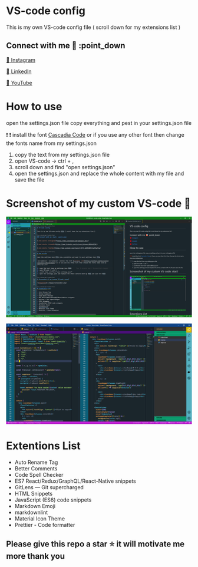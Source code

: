 # VS-code config

This is my own VS-code config file ( scroll down for my extensions list )

## Connect with me :dart: :point_down

[:red_circle: Instagram](https://www.instagram.com/iamsuraj_dev/)

[:red_circle: LinkedIn](https://www.linkedin.com/in/suraj-biswas-824bb4176/)

[:red_circle: YouTube](https://www.youtube.com/channel/UClS_wbN0kW0KtVop9EgZLAg)

# How to use

open the settings.json file copy everything and pest in your settings.json file

:exclamation: :exclamation: install the font [Cascadia Code](https://github.com/microsoft/cascadia-code/releases) or if you use any other font then change the fonts name from my settings.json

1. copy the text from my settings.json file
2. open VS-code -> ctrl + ,
3. scroll down and find "open settings.json"
4. open the settings.json and replace the whole content with my file and save the file

# Screenshot of my custom VS-code 🌟

![imagename](./images/green-demon.png)

![imagename](./images/eye-candy.png)

# Extentions List

- Auto Rename Tag
- Better Comments
- Code Spell Checker
- ES7 React/Redux/GraphQL/React-Native snippets
- GitLens — Git supercharged
- HTML Snippets
- JavaScript (ES6) code snippets
- Markdown Emoji
- markdownlint
- Material Icon Theme
- Prettier - Code formatter

## Please give this repo a star :star: it will motivate me more thank you

